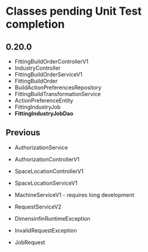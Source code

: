 # Classes pending Unit Test completion
## 0.20.0
* FittingBuildOrderControllerV1
* IndustryController
* FittingBuildOrderServiceV1
* FittingBuildOrder
* BuildActionPreferencesRepository
* FittingBuildTransformationService
* ActionPreferenceEntity
* FittingIndustryJob
* **FittingIndustryJobDao**

## Previous
* AuthorizationService
* AuthorizationControllerV1
* SpaceLocationControllerV1
* SpaceLocationServiceV1


* MachineServiceV1 - requires long development
* RequestServiceV2


* DimensinfinRuntimeException
* InvalidRequestException
* JobRequest
